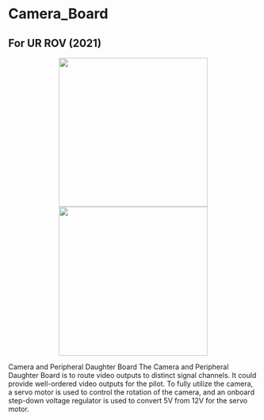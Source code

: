 # Camera_Board

## For UR ROV (2021) ##

<p align="center">
    <img height="300" src="https://github.com/winnieay/Camera_Board/assets/88380759/3eb8b0c0-2332-4f01-b2d4-7b90b4fae4ab">
    <img height="300" src="https://github.com/winnieay/Camera_Board/assets/88380759/75bd4840-9fc6-4d1d-935d-71a0a5eff765">
</p>

Camera and Peripheral Daughter Board 
The Camera and Peripheral Daughter Board is to route video outputs to distinct signal channels. It could provide well-ordered video outputs for the pilot. 
To fully utilize the camera, a servo motor is used to control the rotation of the camera, and an onboard step-down voltage regulator is used to convert 5V from 12V for the servo motor.
